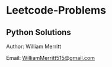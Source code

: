 # Leetcode-Problems 
## Python Solutions

Author: William Merritt

Email: WilliamMerritt515@gmail.com


